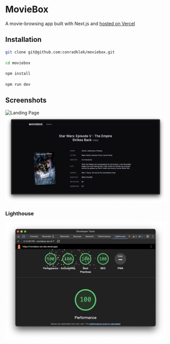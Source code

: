 # MovieBox

A movie-browsing app built with Next.js and [hosted on Vercel](https://moviebox-six-eta.vercel.app/)

## Installation

```bash
git clone git@github.com:conradklek/moviebox.git

cd moviebox

npm install

npm run dev
```

## Screenshots

![Landing Page](https://github.com/conradklek/moviebox/blob/main/public/screenshots/movies_detail.png?raw=true)
![Details Page](https://github.com/conradklek/moviebox/blob/main/public/screenshots/movie_detail.png?raw=true)

### Lighthouse

![Lighthouse Score](https://github.com/conradklek/moviebox/blob/main/public/screenshots/lighthouse.png?raw=true)
